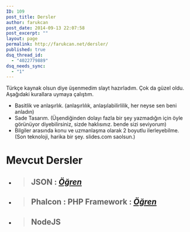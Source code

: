 ```yaml
---
ID: 109
post_title: Dersler
author: farukcan
post_date: 2014-09-13 22:07:58
post_excerpt: ""
layout: page
permalink: http://farukcan.net/dersler/
published: true
dsq_thread_id:
  - "4022779889"
dsq_needs_sync:
  - "1"
---
```

Türkçe kaynak olsun diye üşenmedim slayt hazırladım. Çok da güzel oldu. Aşağıdaki kurallara uymaya çalıştım.
<ul>
	<li>Basitlik ve anlaşırlık. (anlaşırlılık, anlaşılabilirlilik, her neyse sen beni anladın)</li>
	<li>Sade Tasarım. (Üşendiğinden dolayı fazla bir şey yazmadığın için öyle görünüyor diyebilirsiniz, sizde haklısınız. bende sizi seviyorum)</li>
	<li>Bilgiler arasında konu ve uzmanlaşma olarak 2 boyutlu ilerleyebilme. (Son teknoloji, harika bir şey. slides.com saolsun.)</li>
</ul>
<h1>Mevcut Dersler</h1>
<ul>
	<li>
<blockquote>
<h2> JSON : <span style="text-decoration: underline;"><em><a href="http://farukcan.net/json/2014/09/json-ana-ders/">Öğren</a></em></span></h2>
</blockquote>
</li>
	<li>
<blockquote>
<h2> Phalcon : PHP Framework : <span style="text-decoration: underline;"><em><a href="http://farukcan.net/php/2014/09/phalcon-php-framework-ana-ders/">Öğren</a></em></span></h2>
</blockquote>
</li>
	<li>
<blockquote>
<h2> NodeJS</h2>
</blockquote>
</li>
</ul>
&nbsp;